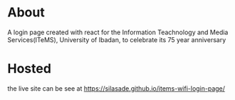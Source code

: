 # About
A login page created with react for the Information Teachnology and Media Services(ITeMS), University of Ibadan,
to celebrate its 75 year anniversary 
# Hosted
the live site can be see at
https://silasade.github.io/items-wifi-login-page/
